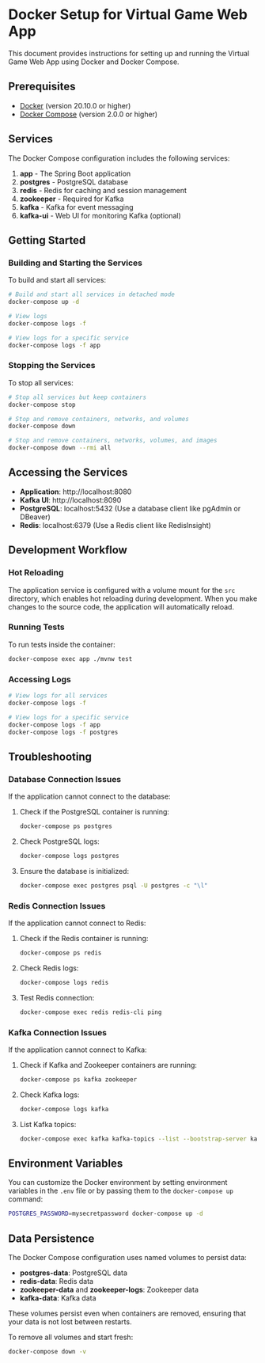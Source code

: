 # Docker Setup for Virtual Game Web App

This document provides instructions for setting up and running the Virtual Game Web App using Docker and Docker Compose.

## Prerequisites

- [Docker](https://docs.docker.com/get-docker/) (version 20.10.0 or higher)
- [Docker Compose](https://docs.docker.com/compose/install/) (version 2.0.0 or higher)

## Services

The Docker Compose configuration includes the following services:

1. **app** - The Spring Boot application
2. **postgres** - PostgreSQL database
3. **redis** - Redis for caching and session management
4. **zookeeper** - Required for Kafka
5. **kafka** - Kafka for event messaging
6. **kafka-ui** - Web UI for monitoring Kafka (optional)

## Getting Started

### Building and Starting the Services

To build and start all services:

```bash
# Build and start all services in detached mode
docker-compose up -d

# View logs
docker-compose logs -f

# View logs for a specific service
docker-compose logs -f app
```

### Stopping the Services

To stop all services:

```bash
# Stop all services but keep containers
docker-compose stop

# Stop and remove containers, networks, and volumes
docker-compose down

# Stop and remove containers, networks, volumes, and images
docker-compose down --rmi all
```

## Accessing the Services

- **Application**: http://localhost:8080
- **Kafka UI**: http://localhost:8090
- **PostgreSQL**: localhost:5432 (Use a database client like pgAdmin or DBeaver)
- **Redis**: localhost:6379 (Use a Redis client like RedisInsight)

## Development Workflow

### Hot Reloading

The application service is configured with a volume mount for the `src` directory, which enables hot reloading during development. When you make changes to the source code, the application will automatically reload.

### Running Tests

To run tests inside the container:

```bash
docker-compose exec app ./mvnw test
```

### Accessing Logs

```bash
# View logs for all services
docker-compose logs -f

# View logs for a specific service
docker-compose logs -f app
docker-compose logs -f postgres
```

## Troubleshooting

### Database Connection Issues

If the application cannot connect to the database:

1. Check if the PostgreSQL container is running:
   ```bash
   docker-compose ps postgres
   ```

2. Check PostgreSQL logs:
   ```bash
   docker-compose logs postgres
   ```

3. Ensure the database is initialized:
   ```bash
   docker-compose exec postgres psql -U postgres -c "\l"
   ```

### Redis Connection Issues

If the application cannot connect to Redis:

1. Check if the Redis container is running:
   ```bash
   docker-compose ps redis
   ```

2. Check Redis logs:
   ```bash
   docker-compose logs redis
   ```

3. Test Redis connection:
   ```bash
   docker-compose exec redis redis-cli ping
   ```

### Kafka Connection Issues

If the application cannot connect to Kafka:

1. Check if Kafka and Zookeeper containers are running:
   ```bash
   docker-compose ps kafka zookeeper
   ```

2. Check Kafka logs:
   ```bash
   docker-compose logs kafka
   ```

3. List Kafka topics:
   ```bash
   docker-compose exec kafka kafka-topics --list --bootstrap-server kafka:9092
   ```

## Environment Variables

You can customize the Docker environment by setting environment variables in the `.env` file or by passing them to the `docker-compose up` command:

```bash
POSTGRES_PASSWORD=mysecretpassword docker-compose up -d
```

## Data Persistence

The Docker Compose configuration uses named volumes to persist data:

- **postgres-data**: PostgreSQL data
- **redis-data**: Redis data
- **zookeeper-data** and **zookeeper-logs**: Zookeeper data
- **kafka-data**: Kafka data

These volumes persist even when containers are removed, ensuring that your data is not lost between restarts.

To remove all volumes and start fresh:

```bash
docker-compose down -v
```

